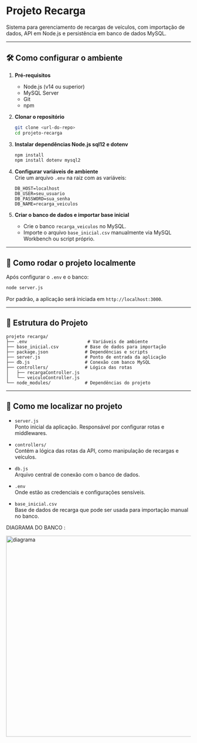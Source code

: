 # Projeto Recarga

Sistema para gerenciamento de recargas de veículos, com importação de dados, API em Node.js e persistência em banco de dados MySQL.

---

## 🛠️ Como configurar o ambiente

1. **Pré-requisitos**  
   - Node.js (v14 ou superior)
   - MySQL Server
   - Git
   - npm

2. **Clonar o repositório**  
   ```bash
   git clone <url-do-repo>
   cd projeto-recarga
   ```

3. **Instalar dependências Node.js sql12 e dotenv**  
   ```bash
   npm install
   npm install dotenv mysql2


   ```

4. **Configurar variáveis de ambiente**  
   Crie um arquivo `.env` na raiz com as variáveis:
   ```env
   DB_HOST=localhost
   DB_USER=seu_usuario
   DB_PASSWORD=sua_senha
   DB_NAME=recarga_veiculos
   ```

5. **Criar o banco de dados e importar base inicial**  
   - Crie o banco `recarga_veiculos` no MySQL.
   - Importe o arquivo `base_inicial.csv` manualmente via MySQL Workbench ou script próprio.

---

## 🚀 Como rodar o projeto localmente

Após configurar o `.env` e o banco:

```bash
node server.js
```

Por padrão, a aplicação será iniciada em `http://localhost:3000`.

---

## 🧱 Estrutura do Projeto

```
projeto recarga/
├── .env                       # Variáveis de ambiente
├── base_inicial.csv          # Base de dados para importação
├── package.json              # Dependências e scripts
├── server.js                 # Ponto de entrada da aplicação
├── db.js                     # Conexão com banco MySQL
├── controllers/              # Lógica das rotas
│   ├── recargaController.js
│   └── veiculoController.js
└── node_modules/             # Dependências do projeto
```

---

## 🧭 Como me localizar no projeto

- `server.js`  
  Ponto inicial da aplicação. Responsável por configurar rotas e middlewares.

- `controllers/`  
  Contém a lógica das rotas da API, como manipulação de recargas e veículos.

- `db.js`  
  Arquivo central de conexão com o banco de dados.

- `.env`  
  Onde estão as credenciais e configurações sensíveis.

- `base_inicial.csv`  
  Base de dados de recarga que pode ser usada para importação manual no banco.


DIAGRAMA DO BANCO :

<img width="678" height="547" alt="diagrama" src="https://github.com/user-attachments/assets/ee856fe3-9f8b-40df-95d5-968db4e7f4ce" />


